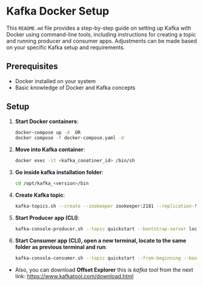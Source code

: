 
# Kafka Docker Setup

This `README.md` file provides a step-by-step guide on setting up Kafka with Docker using command-line tools, 
including instructions for creating a topic and running producer and consumer apps.
Adjustments can be made based on your specific Kafka setup and requirements.

## Prerequisites

- Docker installed on your system
- Basic knowledge of Docker and Kafka concepts

## Setup

1. **Start Docker containers**:
   ```bash
   docker-compose up -d  OR
   docker compose -f docker-compose.yaml -d

2. **Move into Kafka container**:
   ```bash
   docker exec -it <kafka_conatiner_id> /bin/sh

3. **Go inside kafka installation folder**:
   ```bash
   cd /opt/kafka_<version>/bin

4. **Create Kafka topic**:
   ```bash
   kafka-topics.sh --create --zookeeper zookeeper:2181 --replication-factor 1 --partitions 1 --topic quickstart

5. **Start Producer app (CLI)**:
   ```bash
   kafka-console-producer.sh --topic quickstart --bootstrap-server localhost:9092

6. **Start Consumer app (CLI), open a new terminal, locate to the same folder as previous terminal and run**:
   ```bash
   kafka-console-consumer.sh --topic quickstart --from-beginning --bootstrap-server localhost:9092
   
- Also, you can download **Offset Explorer** this is _kafka tool_ from the next link: https://www.kafkatool.com/download.html